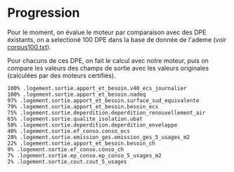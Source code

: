 # Progression

Pour le moment, on évalue le moteur par comparaison avec des DPE éxistants, on a selectioné 100 DPE dans la base de donnée de l'ademe (voir [corpus100.txt](./corpus100.txt)).

Pour chacuns de ces DPE, on fait le calcul avec notre moteur, puis on compare les valeurs des champs de sortie avec les valeurs originales (calculées par des moteurs certifiés).

```
100% .logement.sortie.apport_et_besoin.v40_ecs_journalier
100% .logement.sortie.apport_et_besoin.nadeq
97% .logement.sortie.apport_et_besoin.surface_sud_equivalente
79% .logement.sortie.apport_et_besoin.besoin_ecs
75% .logement.sortie.deperdition.deperdition_renouvellement_air
65% .logement.sortie.qualite_isolation.ubat
58% .logement.sortie.deperdition.deperdition_enveloppe
40% .logement.sortie.ef_conso.conso_ecs
28% .logement.sortie.emission_ges.emission_ges_5_usages_m2
22% .logement.sortie.apport_et_besoin.besoin_ch
9% .logement.sortie.ef_conso.conso_ch
7% .logement.sortie.ep_conso.ep_conso_5_usages_m2
2% .logement.sortie.cout.cout_5_usages
```
